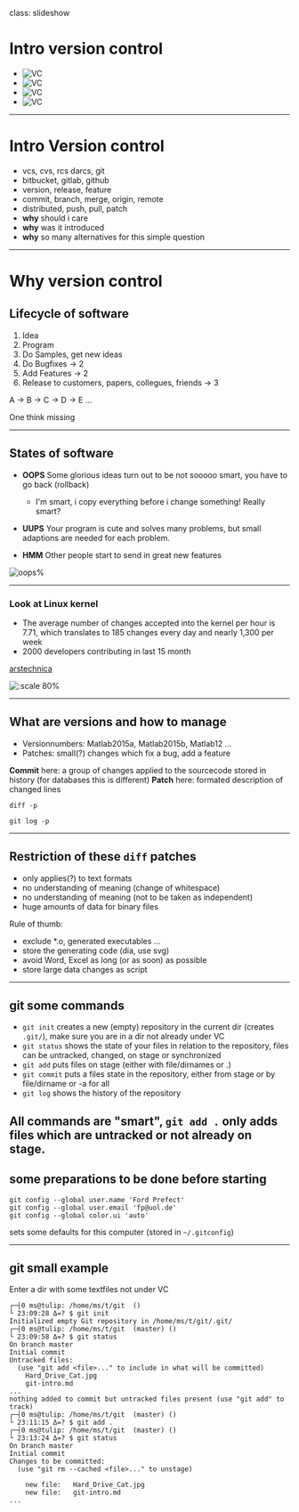 class: slideshow

# Intro version control

- ![VC](examples/first/img/Hard_Drive_Cat.jpg)
- ![VC](examples/first/img/paperducts.jpg)
- ![VC](examples/first/img/vc-xkcd.jpg)
- ![VC](examples/first/img/version-control-1.jpg)

---

# Intro Version control

- vcs, cvs, rcs darcs, git
- bitbucket, gitlab, github
- version, release, feature
- commit, branch, merge, origin, remote
- distributed, push, pull, patch
- **why** should i care
- **why** was it introduced
- **why** so many alternatives for this simple question

---

# Why version control

## Lifecycle of software

1. Idea
2. Program
3. Do Samples, get new ideas
4. Do Bugfixes -> 2
5. Add Features -> 2
6. Release to customers, papers, collegues, friends -> 3

A -> B -> C -> D -> E ...

One think missing

---

## States of software


- **OOPS** Some glorious ideas turn out to be not sooooo smart, you have to go back (rollback)

    - I'm smart, i copy everything before i change something! Really smart?

- **UUPS** Your program is cute and solves many problems, but small adaptions are needed for each problem.

- **HMM** Other people start to send in great new features

![oops%](img/oops.jpg)

---

### Look at Linux kernel

- The average number of changes accepted into the kernel per hour is 7.71, which translates to 185 changes every day and nearly 1,300 per week
- 2000 developers contributing in last 15 month

[arstechnica](https://arstechnica.com/information-technology/2015/02/linux-has-2000-new-developers-and-gets-10000-patches-for-each-version/)

![:scale 80%](img/lotsofpaper.jpg)

---

## What are versions and how to manage

- Versionnumbers: Matlab2015a, Matlab2015b, Matlab12 ...
- Patches: small(?) changes which fix a bug, add a feature

**Commit** here: a group of changes applied to the sourcecode stored in history (for databases this is different)
**Patch** here: formated description of changed lines

`diff -p`

`git log -p`

---

## Restriction of **these** `diff` patches

- only applies(?) to text formats
- no understanding of meaning (change of whitespace)
- no understanding of meaning (not to be taken as independent)
- huge amounts of data for binary files

Rule of thumb:

- exclude *.o, generated executables ...
- store the generating code (dia, use svg)
- avoid Word, Excel as long (or as soon) as possible
- store large data changes as script

---

## git some commands

- `git init` creates a new (empty) repository in the current dir (creates `.git/`), make sure you are in a dir not already under VC
- `git status` shows the state of your files in relation to the repository, files can be untracked, changed, on stage or synchronized
- `git add` puts files on stage (either with file/dirnames or .)
- `git commit` puts a files state in the repository, either from stage or by file/dirname or -a for all
- `git log` shows the history of the repository

All commands are "smart", `git add .` only adds files which are untracked or not already on stage.
---

## some preparations to be done before starting

```
git config --global user.name 'Ford Prefect'
git config --global user.email 'fp@uol.de'
git config --global color.ui 'auto'
```

sets some defaults for this computer (stored in `~/.gitconfig`)

---

## git small example

Enter a dir with some textfiles not under VC

```terminal
┌─┤0 ms@tulip: /home/ms/t/git  ()
└ 23:09:28 Δ=? $ git init
Initialized empty Git repository in /home/ms/t/git/.git/
┌─┤0 ms@tulip: /home/ms/t/git  (master) ()
└ 23:09:58 Δ=? $ git status
On branch master
Initial commit
Untracked files:
  (use "git add <file>..." to include in what will be committed)
    Hard_Drive_Cat.jpg
    git-intro.md
...
nothing added to commit but untracked files present (use "git add" to track)
┌─┤0 ms@tulip: /home/ms/t/git  (master) ()
└ 23:11:15 Δ=? $ git add .
┌─┤0 ms@tulip: /home/ms/t/git  (master) ()
└ 23:13:24 Δ=? $ git status
On branch master
Initial commit
Changes to be committed:
  (use "git rm --cached <file>..." to unstage)

    new file:   Hard_Drive_Cat.jpg
    new file:   git-intro.md
...
```

